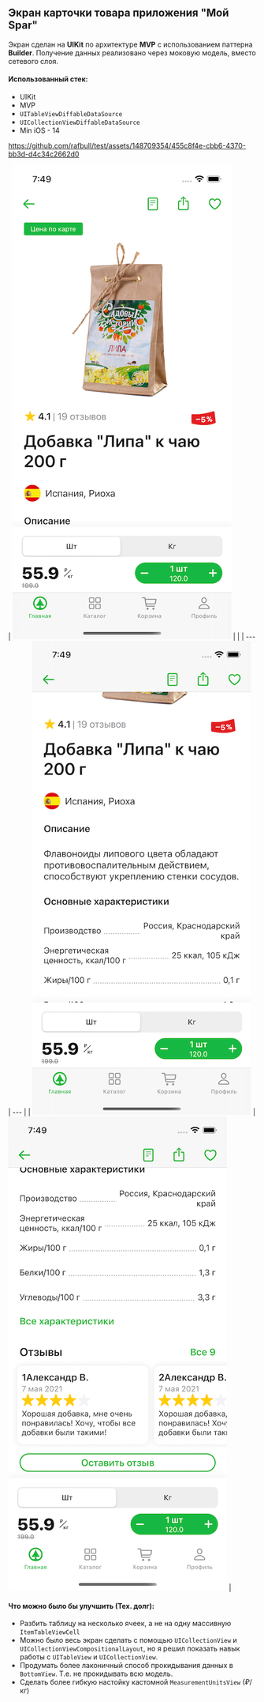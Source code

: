 

## Экран карточки товара приложения **"Мой Spar"**

Экран сделан на **UIKit** по архитектуре **MVP** с использованием паттерна **Builder**. Получение данных реализовано через моковую модель, вместо сетевого слоя.
#### Использованный стек:

- UIKit
- MVP
- `UITableViewDiffableDataSource`
- `UICollectionViewDiffableDataSource`
- Min iOS - 14

https://github.com/rafbull/test/assets/148709354/455c8f4e-cbb6-4370-bb3d-d4c34c2662d0

| ![SimulatorScreenShot_iPhone13Pro_01.png | 200](Screenshots/SimulatorScreenShot_iPhone13Pro_01.png) |  |
| --- | --- |
| ![SimulatorScreenShot_iPhone13Pro_02.png | 200](Screenshots/SimulatorScreenShot_iPhone13Pro_02.png) | ![SimulatorScreenShot_iPhone13Pro_03.png | 200](Screenshots/SimulatorScreenShot_iPhone13Pro_03.png) |

#### Что можно было бы улучшить (Тех. долг):
- Разбить  таблицу на несколько ячеек, а не на одну массивную `ItemTableViewCell`
- Можно было весь экран сделать с помощью `UICollectionView` и `UICollectionViewCompositionalLayout`, но я решил показать навык работы с `UITableView` и `UICollectionView`. 
- Продумать более лаконичный способ прокидывания данных в `BottomView`. Т.е. не прокидывать всю модель. 
- Сделать более гибкую настойку кастомной `MeasurementUnitsView` (₽/кг)

